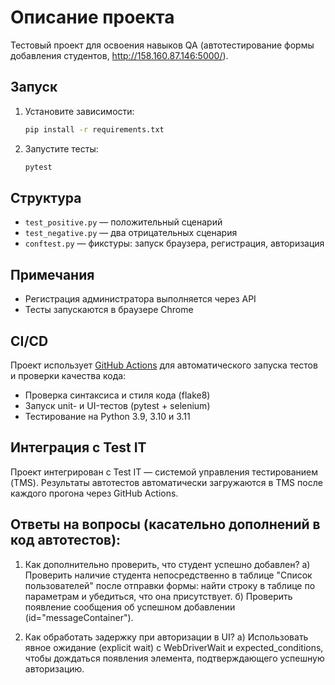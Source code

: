 # Описание проекта

Тестовый проект для освоения навыков QA (автотестирование формы добавления студентов, http://158.160.87.146:5000/).

## Запуск

1. Установите зависимости:
   ```bash
   pip install -r requirements.txt
   ```

2. Запустите тесты:
   ```bash
   pytest
   ```

## Структура

- `test_positive.py` — положительный сценарий
- `test_negative.py` — два отрицательных сценария
- `conftest.py` — фикстуры: запуск браузера, регистрация, авторизация

## Примечания

- Регистрация администратора выполняется через API
- Тесты запускаются в браузере Chrome

## CI/CD

Проект использует [GitHub Actions](https://github.com/features/actions) для автоматического запуска тестов и проверки качества кода:

- Проверка синтаксиса и стиля кода (flake8)
- Запуск unit- и UI-тестов (pytest + selenium)
- Тестирование на Python 3.9, 3.10 и 3.11

## Интеграция с Test IT

Проект интегрирован с Test IT — системой управления тестированием (TMS).
Результаты автотестов автоматически загружаются в TMS после каждого прогона через GitHub Actions.


## Ответы на вопросы (касательно дополнений в код автотестов):
1. Как дополнительно проверить, что студент успешно добавлен?
а) Проверить наличие студента непосредственно в таблице "Список пользователей" после отправки формы: найти строку в таблице по параметрам и убедиться, что она присутствует.
б) Проверить появление сообщения об успешном добавлении (id="messageContainer").

2. Как обработать задержку при авторизации в UI?
а) Использовать явное ожидание (explicit wait) с WebDriverWait и expected_conditions, чтобы дождаться появления элемента, подтверждающего успешную авторизацию.

